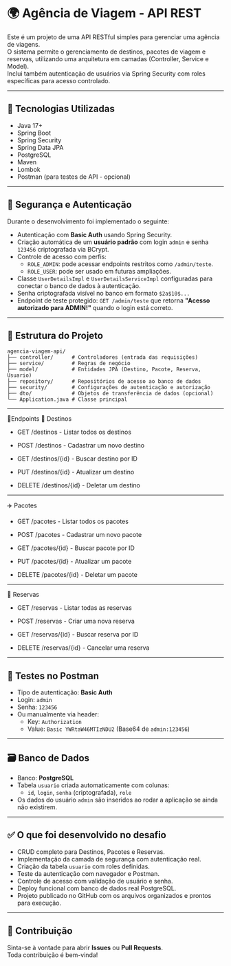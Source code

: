 # 🌍 Agência de Viagem - API REST

Este é um projeto de uma API RESTful simples para gerenciar uma agência de viagens.  
O sistema permite o gerenciamento de destinos, pacotes de viagem e reservas, utilizando uma arquitetura em camadas (Controller, Service e Model).  
Inclui também autenticação de usuários via Spring Security com roles específicas para acesso controlado.

---

## 🧱 Tecnologias Utilizadas

- Java 17+
- Spring Boot
- Spring Security
- Spring Data JPA
- PostgreSQL
- Maven
- Lombok
- Postman (para testes de API - opcional)

---

## 🔐 Segurança e Autenticação

Durante o desenvolvimento foi implementado o seguinte:

- Autenticação com **Basic Auth** usando Spring Security.
- Criação automática de um **usuário padrão** com login `admin` e senha `123456` criptografada via BCrypt.
- Controle de acesso com perfis:
  - `ROLE_ADMIN`: pode acessar endpoints restritos como `/admin/teste`.
  - `ROLE_USER`: pode ser usado em futuras ampliações.
- Classe `UserDetailsImpl` e `UserDetailsServiceImpl` configuradas para conectar o banco de dados à autenticação.
- Senha criptografada visível no banco em formato `$2a$10$...`
- Endpoint de teste protegido: `GET /admin/teste` que retorna **"Acesso autorizado para ADMIN!"** quando o login está correto.

---

## 📁 Estrutura do Projeto

```text
agencia-viagem-api/
├── controller/      # Controladores (entrada das requisições)
├── service/         # Regras de negócio
├── model/           # Entidades JPA (Destino, Pacote, Reserva, Usuario)
├── repository/      # Repositórios de acesso ao banco de dados
├── security/        # Configurações de autenticação e autorização
├── dto/             # Objetos de transferência de dados (opcional)
└── Application.java # Classe principal

```
---

📌Endpoints
🧭 Destinos
- GET /destinos - Listar todos os destinos

- POST /destinos - Cadastrar um novo destino

- GET /destinos/{id} - Buscar destino por ID

- PUT /destinos/{id} - Atualizar um destino

- DELETE /destinos/{id} - Deletar um destino

---

✈️ Pacotes
- GET /pacotes - Listar todos os pacotes

- POST /pacotes - Cadastrar um novo pacote

- GET /pacotes/{id} - Buscar pacote por ID

- PUT /pacotes/{id} - Atualizar um pacote

- DELETE /pacotes/{id} - Deletar um pacote

---

📑 Reservas
- GET /reservas - Listar todas as reservas

- POST /reservas - Criar uma nova reserva

- GET /reservas/{id} - Buscar reserva por ID

- DELETE /reservas/{id} - Cancelar uma reserva

---

## 🧪 Testes no Postman

- Tipo de autenticação: **Basic Auth**
- Login: `admin`
- Senha: `123456`
- Ou manualmente via header:
  - Key: `Authorization`
  - Value: `Basic YWRtaW46MTIzNDU2` (Base64 de `admin:123456`)

---

## 🗃️ Banco de Dados

- Banco: **PostgreSQL**
- Tabela `usuario` criada automaticamente com colunas:
  - `id`, `login`, `senha` (criptografada), `role`
- Os dados do usuário `admin` são inseridos ao rodar a aplicação se ainda não existirem.

---

## ✅ O que foi desenvolvido no desafio

- CRUD completo para Destinos, Pacotes e Reservas.
- Implementação da camada de segurança com autenticação real.
- Criação da tabela `usuario` com roles definidas.
- Teste da autenticação com navegador e Postman.
- Controle de acesso com validação de usuário e senha.
- Deploy funcional com banco de dados real PostgreSQL.
- Projeto publicado no GitHub com os arquivos organizados e prontos para execução.

---

## 🤝 Contribuição

Sinta-se à vontade para abrir **Issues** ou **Pull Requests**.  
Toda contribuição é bem-vinda!
